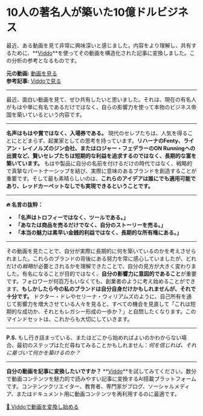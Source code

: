 # 10人の著名人が築いた10億ドルビジネス

最近、ある動画を見て非常に興味深いと感じました。内容をより理解し、共有するために、**[Viddo](https://viddo.pro/)**を使ってその動画を構造化された記事に変換しました。この分析の参考となるものです。

**元の動画:** [動画を見る](https://www.youtube.com/watch?v=oDNqbA9ZnOY)  
**参考記事:** [Viddoで見る](https://viddo.pro/zh/video-result/d5009fa8-29ca-48df-ab64-1e8b67fa3195)

---

最近、面白い動画を見て、ぜひ共有したいと思いました。それは、現在の有名人がもはや単に有名であるだけではなく、自らの影響力を使って本物のビジネス帝国を築いているという内容です。

---

**名声はもはや賞ではなく、入場券である。** 現代のセレブたちは、人気を得ることにとどまらず、起業家としての思考を持っています。**リハーナのFenty、ライアン・レイノルズのジン会社、またはロジャー・フェデラーのON Runningへの出資など、賢いセレブたちは短期的な利益を追求するのではなく、長期的な富を築いています。** もはや製品に自分の名前を付けるだけの時代ではなく、戦略的で真摯なパートナーシップを結び、実際に意味のあるブランドを創造することが重要です。そして最も素晴らしいのは、**これらのアイデアは誰にでも適用可能であり、レッドカーペットなしでも実現できるということです。**

---

**🔥 名言の抜粋：**

- **「名声はトロフィーではなく、ツールである。」**
- **「あなたは商品を売るだけでなく、自分のストーリーを売る。」**
- **「本当の魅力は素早い金銭的利益ではなく、長期的な所有権にある。」**

---

その動画を見たことで、自分が実際に長期的に何を築いているのかを考えさせられました。これらのブランドの背後にある努力を常に感心していましたが、どれだけの*戦略*が必要とされるかを理解できたことで、自分の見方が大きく変わりました。有名になることが目的ではなく、**自分の影響力に意図的であること**が重要です。フォロワーが何百万もいなくても、創業者のように考え始めることができます。**もしかしたら今の私のブランドは自分自身だけかもしれませんが、それで十分です。** ドクター・ドレやセリーナ・ウィリアムズのように、自己所有を通じて影響力を増大させている人々を見ると、すべての機会を見直して「これは短期的な成功か、それともレガシー形成の一歩か？」と自問したくなります。このマインドセットは、これからも大切にしていきます。

---

**P.S.** もし行き詰まっている、またはどこから始めればよいのかわからない場合、最初のステップはただ尋ねてみることかもしれません：*何を信じれば、それに基づいて何かを築けるのか？*

---

**自分の動画を記事に変換したいですか？** **[Viddo](https://viddo.pro/)**を試してみてください。数分で動画コンテンツを魅力的で読みやすい記事に変換するAI搭載プラットフォームです。コンテンツクリエイター、教育者、専門家がブログ、ソーシャルメディア、またはドキュメント用に動画コンテンツを再利用するのに最適です。

[🚀 Viddoで動画を変換し始める](https://viddo.pro/)